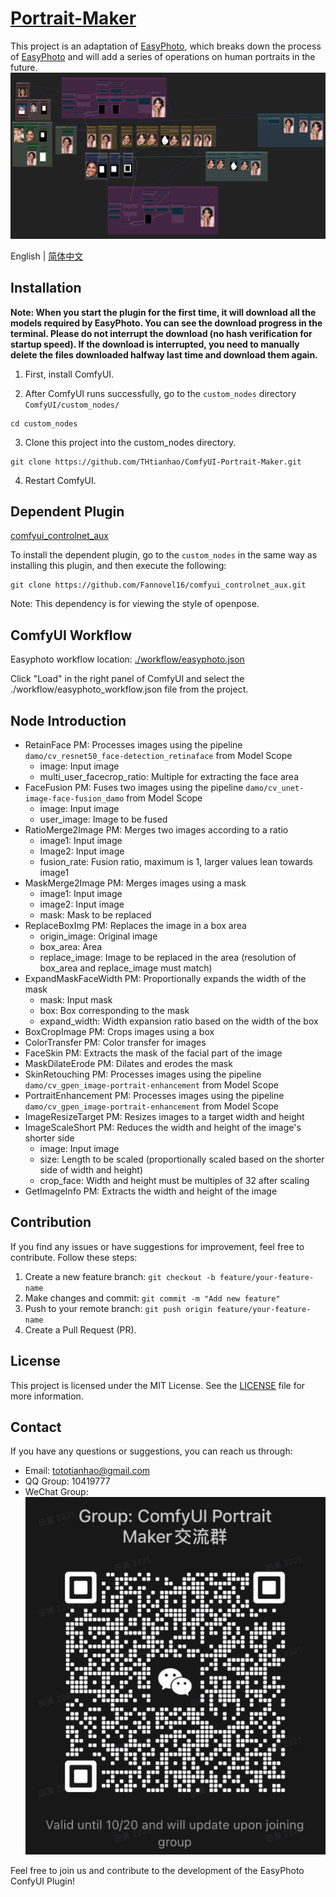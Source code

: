 # [Portrait-Maker](https://github.com/THtianhao/ComfyUI-Portrait-Maker)
This project is an adaptation of [EasyPhoto](https://github.com/aigc-apps/sd-webui-EasyPhoto), which breaks down the process of [EasyPhoto](https://github.com/aigc-apps/sd-webui-EasyPhoto) and will add a series of operations on human portraits in the future.
![](./images/easyphoto.png)

English | [简体中文](./README_zh-CN.md)

## Installation
**Note: When you start the plugin for the first time, it will download all the models required by EasyPhoto. You can see the download progress in the terminal. Please do not interrupt the download (no hash verification for startup speed). If the download is interrupted, you need to manually delete the files downloaded halfway last time and download them again.**

1. First, install ComfyUI.

2. After ComfyUI runs successfully, go to the `custom_nodes` directory `ComfyUI/custom_nodes/`

```
cd custom_nodes
```

3. Clone this project into the custom_nodes directory.

```
git clone https://github.com/THtianhao/ComfyUI-Portrait-Maker.git
```

4. Restart ComfyUI.

## Dependent Plugin

[comfyui_controlnet_aux](https://github.com/Fannovel16/comfyui_controlnet_aux)

To install the dependent plugin, go to the `custom_nodes` in the same way as installing this plugin, and then execute the following:

```
git clone https://github.com/Fannovel16/comfyui_controlnet_aux.git
```

Note: This dependency is for viewing the style of openpose.

## ComfyUI Workflow
Easyphoto workflow location: [./workflow/easyphoto.json](./workflows/easyphoto.json)

Click "Load" in the right panel of ComfyUI and select the ./workflow/easyphoto_workflow.json file from the project.



## Node Introduction

* RetainFace PM: Processes images using the pipeline `damo/cv_resnet50_face-detection_retinaface` from Model Scope
    * image: Input image
    * multi_user_facecrop_ratio: Multiple for extracting the face area
* FaceFusion PM: Fuses two images using the pipeline `damo/cv_unet-image-face-fusion_damo` from Model Scope
    * image: Input image
    * user_image: Image to be fused
* RatioMerge2Image PM: Merges two images according to a ratio
    * image1: Input image
    * Image2: Input image
    * fusion_rate: Fusion ratio, maximum is 1, larger values lean towards image1
* MaskMerge2Image PM: Merges images using a mask
    * image1: Input image
    * image2: Input image
    * mask: Mask to be replaced
* ReplaceBoxImg PM: Replaces the image in a box area
    * origin_image: Original image
    * box_area: Area
    * replace_image: Image to be replaced in the area (resolution of box_area and replace_image must match)
* ExpandMaskFaceWidth PM: Proportionally expands the width of the mask
    * mask: Input mask
    * box: Box corresponding to the mask
    * expand_width: Width expansion ratio based on the width of the box
* BoxCropImage PM: Crops images using a box
* ColorTransfer PM: Color transfer for images
* FaceSkin PM: Extracts the mask of the facial part of the image
* MaskDilateErode PM: Dilates and erodes the mask
* SkinRetouching PM: Processes images using the pipeline `damo/cv_gpen_image-portrait-enhancement` from Model Scope
* PortraitEnhancement PM: Processes images using the pipeline `damo/cv_gpen_image-portrait-enhancement` from Model Scope
* ImageResizeTarget PM: Resizes images to a target width and height
* ImageScaleShort PM: Reduces the width and height of the image's shorter side
    * image: Input image
    * size: Length to be scaled (proportionally scaled based on the shorter side of width and height)
    * crop_face: Width and height must be multiples of 32 after scaling
* GetImageInfo PM: Extracts the width and height of the image

## Contribution

If you find any issues or have suggestions for improvement, feel free to contribute. Follow these steps:

1. Create a new feature branch: `git checkout -b feature/your-feature-name`
2. Make changes and commit: `git commit -m "Add new feature"`
3. Push to your remote branch: `git push origin feature/your-feature-name`
4. Create a Pull Request (PR).

## License

This project is licensed under the MIT License. See the [LICENSE](LICENSE) file for more information.

## Contact

If you have any questions or suggestions, you can reach us through:

- Email: tototianhao@gmail.com
- QQ Group: 10419777
- WeChat Group: ![](./images/wechat.jpg)

Feel free to join us and contribute to the development of the EasyPhoto ConfyUI Plugin!
